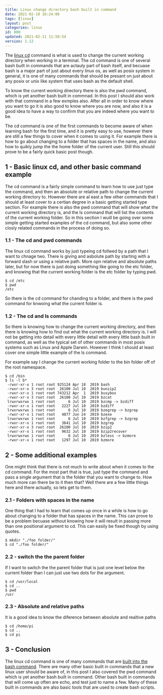 ```yaml
---
title: Linux change directory bash built in command
date: 2021-02-10 16:24:00
tags: [linux]
layout: post
categories: linux
id: 800
updated: 2021-02-11 11:50:54
version: 1.12
---
```


The [linux cd](https://www.tecmint.com/cd-command-in-linux/) command is what is used to change the current working directory when working in a terminal. The cd command is one of several bash built in commands that are actauly part of bash itself, and becuase bash is a major part of just about every linux os, as well as posix system in general, it is one of many commands that should be presant on just about any posix or unix like system that uses bash as the default shell.

To know the current working directory there is also the pwd command, which is yet another bash built in commnad. In this post I should also work with that command in a few exmples also. After all in order to know where you want to go it is also good to know where you are now, and also it is a good idea to have a way to confirm that you are indeed where you want to be.

The cd command is one of the first commands to become aware of when learning bash for the first time, and it is pretty easy to use, however there are still a few things to cover when it comes to using it. For example there is how to go about changing to a folder that has spaces in the name, and also how to quikly jump the the home folder of the current user. Still this should prove to be a fairly quick basic post though.

<!-- more -->

## 1 - Basic linux cd, and other basic command example

The cd command is a fairly simple command to learn how to use just type the command, and then an absolute or relative path to change the current working directory to. However there are al east a few other commands that I should at least cover to a certian degree in a basic getting started type section. For example there is also the pwd command that will show what the current working directory is, and the ls command that will list the contents of the current working folder. So in this section I wuill be going over some simple getting started examples of the cd command, but also some other closly related commands in the process of doing so.

### 1.1 - The cd and pwd commands

The linux cd command works by just typeing cd follwed by a path that I want to chnage two. There is giving and asbolute path by starting with a forward slash or using a relative path. More opn relative and absolute paths later, but for now there is just doing something like going to the etc folder, and knowing that the current working folder is the etc folder by typing pwd.

```
$ cd /etc
$ pwd
/etc
```

So there is the cd command for chanding to a folder, and there is the pwd command for knwoing what the current folder is.

### 1.2 - The cd and ls commands

So there is knowing how to change the current working directory, and then there is knowing how to find out what the current working directory is. I will not be getting into detail with every little detail with every little bash built in command, as well as the typical set of other commands in most posix systems such as Linux and Apple Darwin. However I think I should at least cover one simple little example of the ls command.

For example say I change the current working folder to the bin folder off of the root namespace.

```
$ cd /bin
$ ls -l b*
 -rwxr-xr-x 1 root root 925124 Apr 18  2019 bash
 -rwxr-xr-x 3 root root  26100 Jul 10  2019 bunzip2
 -rwxr-xr-x 1 root root 743212 Apr  1  2019 busybox
 -rwxr-xr-x 3 root root  26100 Jul 10  2019 bzcat
 lrwxrwxrwx 1 root root      6 Jul 10  2019 bzcmp -> bzdiff
 -rwxr-xr-x 1 root root   2227 Jul 10  2019 bzdiff
 lrwxrwxrwx 1 root root      6 Jul 10  2019 bzegrep -> bzgrep
 -rwxr-xr-x 1 root root   4877 Jun 24  2019 bzexe
 lrwxrwxrwx 1 root root      6 Jul 10  2019 bzfgrep -> bzgrep
 -rwxr-xr-x 1 root root   3641 Jul 10  2019 bzgrep
 -rwxr-xr-x 3 root root  26100 Jul 10  2019 bzip2
 -rwxr-xr-x 1 root root   9632 Jul 10  2019 bzip2recover
 lrwxrwxrwx 1 root root      6 Jul 10  2019 bzless -> bzmore
 -rwxr-xr-x 1 root root   1297 Jul 10  2019 bzmore
```

## 2 - Some additional examples

One might think that there is not much to write about when it comes to the cd command. For the most part that is true, just type the command and pass a single argument that is the folder that you want to change to. How much more can there be to it then that? Well there are a few little things here and there actually, so lets get to them.

### 2.1 - Folders with spaces in the name

One thing that I had to learn that comes up once in a while is how to go about changing to a folder that has spaces in the name. This can prove to be a problem becuase without knowing how it will result in passing more than one positional argument to cd. This can easily be fixed though by using quotes.

```
$ mkdir "./foo folder/"
$ cd "./foo folder/"
```

### 2.2 - switch the the parent folder

If I want to switch the the parent folder that is just one level below the current folder than I can just use two dots for the argument.

```
$ cd /usr/local
$ cd ..
$ pwd
/usr
```

### 2.3 - Absolute and relative paths

It is a good idea to know the diference between absolute and realtive paths

```
$ cd /home/pi
$ cd ..
$ cd pi
```

## 3 - Conclusion

The linux cd command is one of many commands that are [built into the bash command](http://manpages.ubuntu.com/manpages/bionic/man7/bash-builtins.7.html). There are many other basic built in commands that a new linux user should be aware of, in this post I also covered the pwd command which is yet another bash built in command. Other bash built in commands that will come up often are echo, and test just to name a few. Many of these built in commands are also basic tools that are used to create bash scripts.
